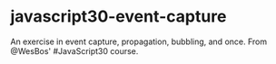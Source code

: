 # javascript30-event-capture
An exercise in event capture, propagation, bubbling, and once. From @WesBos' #JavaScript30 course.
